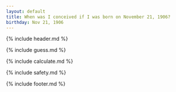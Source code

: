 ```yaml
---
layout: default
title: When was I conceived if I was born on November 21, 1906?
birthday: Nov 21, 1906
---
```


{% include header.md %}

{% include guess.md %}

{% include calculate.md %}

{% include safety.md %}

{% include footer.md %}



